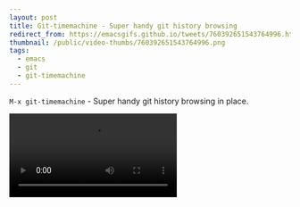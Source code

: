 ```yaml
---
layout: post
title: Git-timemachine - Super handy git history browsing
redirect_from: https://emacsgifs.github.io/tweets/760392651543764996.html
thumbnail: /public/video-thumbs/760392651543764996.png
tags:
  - emacs
  - git
  - git-timemachine
---
```


`M-x git-timemachine` - Super handy git history browsing in place.

<video controls autoplay loop>
  <source src="/public/videos/760392651543764996.mp4" type="video/mp4">
    Sorry your browser does not support the video tag, maybe time to upgrade?
</video>
